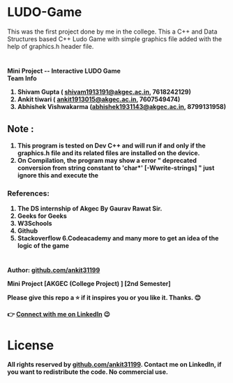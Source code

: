 # LUDO-Game
This was the first project done by me in the college. This a C++ and Data Structures based C++ Ludo Game with simple graphics file added with the help of graphics.h header file.

# 
<strong>Mini Project -- Interactive LUDO Game <strong>  
Team Info  
1. Shivam Gupta ( shivam1913191@akgec.ac.in, 7618242129)  
2. Ankit tiwari ( ankit1913015@akgec.ac.in, 7607549474)  
3. Abhishek Vishwakarma (abhishek1931143@akgec.ac.in, 8799131958)  
  
  ## Note :
1. This program is tested on Dev C++ and will run if and only if the graphics.h file
and its related files are installed on the device.
2. On Compilation, the program may show a error " deprecated conversion from
string constant to 'char*' [-Wwrite-strings] " just ignore this and execute the 

### References:
1. The DS internship of Akgec By Gaurav Rawat Sir.
2. Geeks for Geeks
3. W3Schools
4. Github
5. Stackoverflow
6.Codeacademy and many more to get an idea of the logic of the
game


#


Author: [github.com/ankit31199](https://github.com/ankit31199)

Mini Project [AKGEC (College Project) ] [2nd Semester]

Please give this repo a :star: if it inspires you or you like it. Thanks. :blush:


👉 [ Connect with me on LinkedIn](https://www.linkedin.com/in/connect-ankit-tiwari/) 😉




# License

All rights reserved by [github.com/ankit31199](https://github.com/ankit31199). Contact me on LinkedIn, if you want to redistribute the code. No commercial use.

